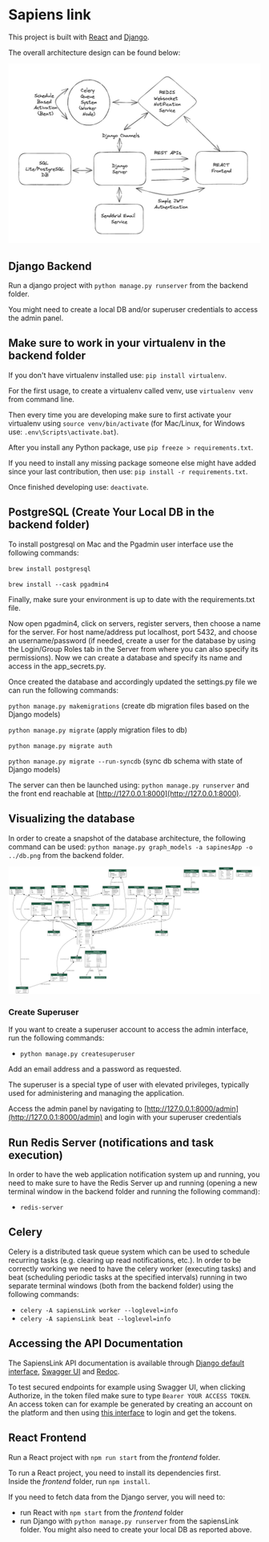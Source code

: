 # Sapiens link

This project is built with [React](https://react.dev/) and [Django](https://www.djangoproject.com/).

The overall architecture design can be found below:

![](architecture_system.png)

## Django Backend

Run a django project with `python manage.py runserver` from the backend folder.

You might need to create a local DB and/or superuser credentials to access the admin panel.

## Make sure to work in your virtualenv in the backend folder

If you don't have virtualenv installed use: `pip install virtualenv`.

For the first usage, to create a virtualenv called venv, use `virtualenv venv` from command line.

Then every time you are developing make sure to first activate your virtualenv using `source venv/bin/activate` (for Mac/Linux, for Windows use: `.env\Scripts\activate.bat`).

After you install any Python package, use `pip freeze > requirements.txt`.

If you need to install any missing package someone else might have added since your last contribution, then use: `pip install -r requirements.txt`.

Once finished developing use: `deactivate`.

## PostgreSQL (Create Your Local DB in the backend folder)

To install postgresql on Mac and the Pgadmin user interface use the following commands:

`brew install postgresql`

`brew install --cask pgadmin4`

Finally, make sure your environment is up to date with the requirements.txt file.

Now open pgadmin4, click on servers, register servers, then choose a name for the server. For host name/address put localhost, port 5432, and choose an username/password (if needed, create a user for the database by using the Login/Group Roles tab in the Server from where you can also specify its permissions). Now we can create a database and specify its name and access in the app_secrets.py.

Once created the database and accordingly updated the settings.py file we can run the following commands:

`python manage.py makemigrations` (create db migration files based on the Django models)

`python manage.py migrate` (apply migration files to db)

`python manage.py migrate auth`

`python manage.py migrate --run-syncdb` (sync db schema with state of Django models)

The server can then be launched using: `python manage.py runserver` and the front end reachable at [http://127.0.0.1:8000](http://127.0.0.1:8000).

## Visualizing the database

In order to create a snapshot of the database architecture, the following command can be used: `python manage.py graph_models -a sapinesApp -o ../db.png` from the backend folder.

![](db.png)

### Create Superuser

If you want to create a superuser account to access the admin interface, run the following commands:

- `python manage.py createsuperuser`

Add an email address and a password as requested.

The superuser is a special type of user with elevated privileges, typically used for administering and managing the application.

Access the admin panel by navigating to [http://127.0.0.1:8000/admin](http://127.0.0.1:8000/admin) and login with your superuser credentials

## Run Redis Server (notifications and task execution)

In order to have the web application notification system up and running, you need to make sure to have the Redis Server up and running (opening a new terminal window in the backend folder and running the following command):

- `redis-server`

## Celery

Celery is a distributed task queue system which can be used to schedule recurring tasks (e.g. clearing up read notifications, etc.). In order to be correctly working we
need to have the celery worker (executing tasks) and beat (scheduling periodic tasks at the specified intervals) running in two separate terminal windows (both from the backend folder) using the following commands:

- `celery -A sapiensLink worker --loglevel=info`
- `celery -A sapiensLink beat --loglevel=info`


## Accessing the API Documentation

The SapiensLink API documentation is available through [Django default interface](http://127.0.0.1:8000/api/), [Swagger UI](http://127.0.0.1:8000/api/swagger/) and [Redoc](http://127.0.0.1:8000/api/redoc/).

To test secured endpoints for example using Swagger UI, when clicking Authorize, in the token filed make sure to type `Bearer YOUR ACCESS TOKEN`. An access token can for example be generated by creating an account on the platform and then using [this interface](http://127.0.0.1:8000/api/token/) to login and get the tokens.

## React Frontend

Run a React project with `npm run start` from the _frontend_ folder.

To run a React project, you need to install its dependencies first. </br>
Inside the _frontend_ folder, run `npm install`.

If you need to fetch data from the Django server, you will need to:

- run React with `npm start` from the _frontend_ folder
- run Django with `python manage.py runserver` from the sapiensLink folder. You might also need to create your local DB as reported above.
